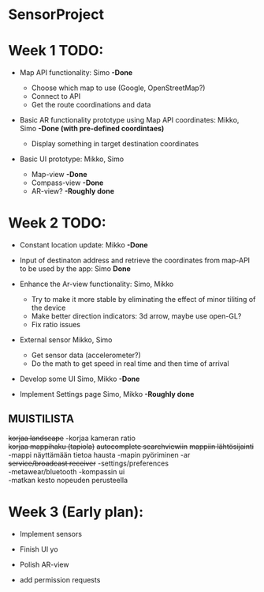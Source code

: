 # SensorProject

# Week 1 TODO:

- Map API functionality: Simo   **-Done**
  - Choose which map to use (Google, OpenStreetMap?)
  - Connect to API
  - Get the route coordinations and data
  
 
- Basic AR functionality prototype using Map API coordinates: Mikko, Simo     **-Done (with pre-defined coordintaes)**
  - Display something in target destination coordinates
  
  
  
- Basic UI prototype: Mikko, Simo
  - Map-view  **-Done**
  - Compass-view  **-Done**
  - AR-view?  **-Roughly done**
  
  
# Week 2 TODO:
- Constant location update: Mikko **-Done**
- Input of destinaton address and retrieve the coordinates from map-API to be used by the app: Simo **Done**

- Enhance the Ar-view functionality: Simo, Mikko
  - Try to make it more stable by eliminating the effect of minor tiliting of the device
  - Make better direction indicators: 3d arrow, maybe use open-GL?
  - Fix ratio issues

- External sensor Mikko, Simo
  - Get sensor data (accelerometer?)
  - Do the math to get speed in real time and then time of arrival
  
- Develop some UI Simo, Mikko **-Done**
  
- Implement Settings page Simo, Mikko **-Roughly done**


## MUISTILISTA
~~korjaa landscape~~
-korjaa kameran ratio	
~~korjaa mappihaku (tapiola)~~
~~autocomplete searchviewiin~~
~~mappiin lähtösijainti~~
-mappi näyttämään tietoa hausta
-mapin pyöriminen
-ar			
~~service/broadcast receiver~~
-settings/preferences		
-metawear/bluetooth	
-kompassin ui			
-matkan kesto nopeuden perusteella
  
# Week 3 (Early plan):
  - Implement sensors
  
  - Finish UI yo
  
  - Polish AR-view
  
  - add permission requests
